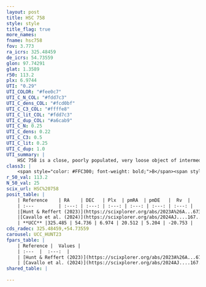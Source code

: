 ```yaml
---
layout: post
title: HSC 758
style: style
title_flag: true
more_names: 
fname: hsc758
fov: 3.773
ra_icrs: 325.48459
de_icrs: 54.73559
glon: 97.74291
glat: 1.3589
r50: 113.2
plx: 6.9744
UTI: "0.29"
UTI_COLOR: "#fee0c7"
UTI_C_N_COL: "#fdd7c3"
UTI_C_dens_COL: "#fcd0bf"
UTI_C_C3_COL: "#ffffe8"
UTI_C_lit_COL: "#fdd7c3"
UTI_C_dup_COL: "#a6cab9"
UTI_C_N: 0.25
UTI_C_dens: 0.22
UTI_C_C3: 0.5
UTI_C_lit: 0.25
UTI_C_dup: 1.0
UTI_summary: |
    HSC 758 is a close, poorly populated, very loose object of intermediate C3 quality. It was recently reported in the literature.
class3: |
    <span style="color: #FFC300; font-weight: bold;">B</span><span style="color: #FFC300; font-weight: bold;">B</span>
r_50_val: 113.2
N_50_val: 25
scix_url: HSC%20758
posit_table: |
    | Reference    | RA    | DEC   | Plx  | pmRA  | pmDE   |  Rv  |
    | :---         | :---: | :---: | :---: | :---: | :---: | :---: |
    |[Hunt & Reffert (2023)](https://scixplorer.org/abs/2023A%26A...673A.114H) | 323.983 | 55.117 | 6.978 | 20.356 | 5.115 | -26.912 |
    |[Cavallo et al. (2024)](https://scixplorer.org/abs/2024AJ....167...12C) | 325.149 | 54.488 | 6.978 | -- | -- | -- |
    | **UCC** |325.485 | 54.736 | 6.974 | 20.512 | 5.204 | -20.753 | 
cds_radec: 325.48459,+54.73559
carousel: UCC_HUNT23
fpars_table: |
    | Reference |  Values |
    | :---  |  :---:  |
    | [Hunt & Reffert (2023)](https://scixplorer.org/abs/2023A%26A...673A.114H) | `AV50=0.55, diffAV50=0.713, MOD50=5.731, logAge50=7.718` |
    | [Cavallo et al. (2024)](https://scixplorer.org/abs/2024AJ....167...12C) | `AV50=0.57, dMod50=5.83, logAge50=7.89, [Fe/H]50=0.1` |
shared_table: |
    
---
```

